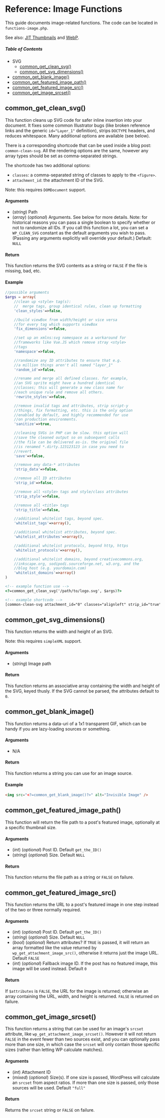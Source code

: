 # Reference: Image Functions

This guide documents image-related functions. The code can be located in `functions-image.php`.

See also: [JIT Thumbnails](https://github.com/Blobfolio/blob-common/blob/master/wp/docs/JIT.md) and [WebP](https://github.com/Blobfolio/blob-common/blob/master/wp/docs/WEBP.md).



##### Table of Contents

 * SVG
   * [common_get_clean_svg()](#common_get_clean_svg)
   * [common_get_svg_dimensions()](#common_get_svg_dimensions)
 * [common_get_blank_image()](#common_get_blank_image)
 * [common_get_featured_image_path()](#common_get_featured_image_path)
 * [common_get_featured_image_src()](#common_get_featured_image_src)
 * [common_get_image_srcset()](#common_get_image_srcset)



## common_get_clean_svg()

This function cleans up SVG code for safer inline insertion into your document. It fixes some common Illustrator bugs (like broken reference links and the generic `id="Layer_1"` definition), strips `DOCTYPE` headers, and reduces whitespace. Many additional options are available (see below).

There is a corresponding shortcode that can be used inside a blog post: `common-clean-svg`. All the rendering options are the same, however any array types should be set as comma-separated strings.

The shortcode has two additional options:
 * `classes`: a comma-separated string of classes to apply to the `<figure>`.
 * `attachment_id`: the attachment ID of the SVG.

Note: this requires `DOMDocument` support.

#### Arguments

 * (*string*) Path
 * (*array*) (*optional*) Arguments. See below for more details. Note: for historical reasons you can pass a single boolean to specify whether or not to randomize all IDs. If you call this function a lot, you can set a `WP_CLEAN_SVG` constant as the default arguments you wish to pass. (Passing any arguments explicitly will override your default.) Default: `NULL`

#### Return

This function returns the SVG contents as a string or `FALSE` if the file is missing, bad, etc.

#### Example

```php
//possible arguments
$args = array(
    //clean up <style> tag(s):
    //  merge tags, group identical rules, clean up formatting
    'clean_styles'=>false,

    //build viewBox from width/height or vice versa
    //for every tag which supports viewBox
    'fix_dimensions'=>false,

    //set up an xmlns:svg namespace as a workaround for
    //frameworks like Vue.JS which remove stray <style>
    //tags
    'namespace'=>false,

    //randomize any ID attributes to ensure that e.g.
    //a million things aren't all named "layer_1"
    'random_id'=>false,

    //rename and merge all defined classes. for example,
    //an SVG sprite might have a hundred identical
    //classes; this will generate a new class name for
    //each unique rule and remove all others.
    'rewrite_styles'=>false,

    //remove invalid tags and attributes, strip script-y
    //things, fix formatting, etc. this is the only option
    //enabled by default, and highly recommended for use
    //on production environments.
    'sanitize'=>true,

    //cleaning SVGs in PHP can be slow. this option will
    //save the cleaned output so on subsequent calls
    //the file can be delivered as-is. the original file
    //is renamed *.dirty.123123123 in case you need to
    //revert.
    'save'=>false,

    //remove any data-* attributes
    'strip_data'=>false,

    //remove all ID attributes
    'strip_id'=>false,

    //remove all <style> tags and style/class attributes
    'strip_style'=>false,

    //remove all <title> tags
    'strip_title'=>false,

    //additional whitelist tags, beyond spec.
    'whitelist_tags'=>array(),

    //additional whitelist attributes, beyond spec.
    'whitelist_attributes'=>array(),

    //additional whitelist protocols, beyond http, https
    'whitelist_protocols'=>array(),

    //additional whitelist domains, beyond creativecommons.org,
    //inkscape.org, sodipodi.sourceforge.net, w3.org, and the
    //blog host (e.g. yourdomain.com)
    'whitelist_domains'=>array()
)
```

```html
<!-- example function use -->
<?=common_get_clean_svg('/path/to/logo.svg', $args)?>

<!-- example shortcode -->
[common-clean-svg attachment_id="0" classes="alignleft" strip_id="true"]An optional caption.[/common-clean-svg]
```



## common_get_svg_dimensions()

This function returns the width and height of an SVG.

Note: this requires `simpleXML` support.

#### Arguments

 * (*string*) Image path

#### Return

This function returns an associative array containing the width and height of the SVG, keyed thusly. If the SVG cannot be parsed, the attributes default to `0`.



## common_get_blank_image()

This function returns a data-uri of a 1x1 transparent GIF, which can be handy if you are lazy-loading sources or something.

#### Arguments

 * N/A

#### Return

This function returns a string you can use for an image source.

#### Example

```html
<img src="<?=common_get_blank_image()?>" alt="Invisible Image" />
```



## common_get_featured_image_path()

This function will return the file path to a post's featured image, optionally at a specific thumbnail size.

#### Arguments

 * (*int*) (*optional*) Post ID. Default `get_the_ID()`
 * (*string*) (*optional*) Size. Default `NULL`

#### Return

This function returns the file path as a string or `FALSE` on failure.



## common_get_featured_image_src()

This function returns the URL to a post's featured image in one step instead of the two or three normally required.

#### Arguments

 * (*int*) (*optional*) Post ID. Default `get_the_ID()`
 * (*string*) (*optional*) Size. Default `NULL`
 * (*bool*) (*optional*) Return attributes? If `TRUE` is passed, it will return an array formatted like the value returned by `wp_get_attachment_image_src()`, otherwise it returns just the image URL. Default `FALSE`
 * (*int*) (*optional*) Fallback image ID. If the post has no featured image, this image will be used instead. Default `0`

#### Return

If `$attributes` is `FALSE`, the URL for the image is returned; otherwise an array containing the URL, width, and height is returned. `FALSE` is returned on failure.



## common_get_image_srcset()

This function returns a string that can be used for an image's `srcset` attribute, like `wp_get_attachment_image_srcset()`. However it will not return `FALSE` in the event fewer than two sources exist, and you can optionally pass more than one size, in which case the `srcset` will only contain those specific sizes (rather than letting WP calculate matches).

#### Arguments

 * (*int*) Attachment ID
 * (*mixed*) (*optional*) Size(s). If one size is passed, WordPress will calculate an `srcset` from aspect ratios. If more than one size is passed, only those sources will be used. Default `"full"`

#### Return

Returns the `srcset` string or `FALSE` on failure.